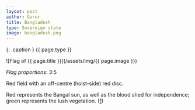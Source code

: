 ```yaml
---
layout: post
author: Gurur
title: Bangladesh
type: Sovereign state
image: bangladesh.png
---
```

{: .caption }
{{ page.type }}

![Flag of {{ page.title }}](/assets/img/{{ page.image }})

*Flag proportions*: 3:5

Red field with an off-centre (hoist-side) red disc.

Red represents the Bangal sun, as well as the blood shed for independence; green represents the lush vegetation. (<span class="source-link">[1](https://en.wikipedia.org/wiki/Flag_of_Bangladesh)</span>)
